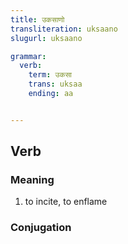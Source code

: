 ```yaml
---
title: उकसाणो
transliteration: uksaano
slugurl: uksaano

grammar:
  verb:
    term: उकसा
    trans: uksaa
    ending: aa


---
```


## Verb
### Meaning
1. to incite, to enflame

### Conjugation
<verb-conj :grammar="grammar"></verb-conj>